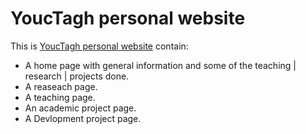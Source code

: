 # YoucTagh personal website

This is [YoucTagh personal website](https://youctagh.github.io/) contain: 
* A home page with general information and some of the teaching | research | projects done.
* A reaseach page.
* A teaching page.
* An academic project page.
* A Devlopment project page.
